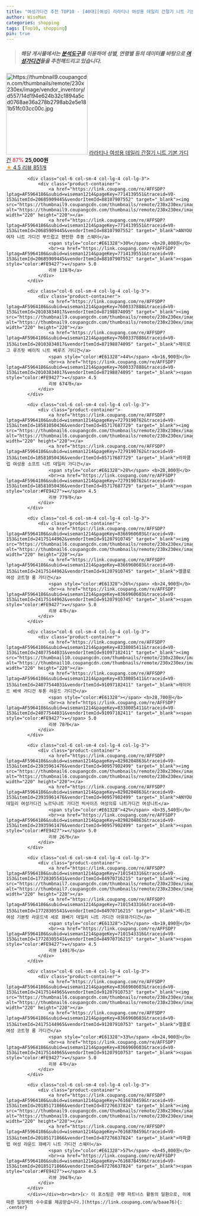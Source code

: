 ```yaml
---
title: "여성가디건 추천 TOP10 - [40대][여성] 라라티나 여성용 데일리 간절기 니트 기본 가디건"
author: WiseMan
categories: shopping
tags: [Top10, shopping]
pin: true
---
```


> ##### 해당 게시물에서는 [**분석도구**](https://itemscout.io/)를 이용하여 **성별**, **연령별** 등의 데이터를 바탕으로 [**여성가디건**](https://link.coupang.com/a/baae76)들을 추천해드리고 있습니다.
<div class="container"><div class="row">
            <div class="col-6 col-sm-4 col-lg-4 col-lg-3">
                <div class="product-container">
                    <a href="https://link.coupang.com/re/AFFSDP?lptag=AF5964186&subid=wiseman1214&pageKey=6755745427&traceid=V0-153&itemId=15817012292&vendorItemId=83031719833" target="_blank"><img src="https://thumbnail9.coupangcdn.com/thumbnails/remote/230x230ex/image/vendor_inventory/d557/14d194e624b32c1894a5cd0768ae36a278b2798ab2e5e181b51fc03cc00c.jpg" alt="https://thumbnail9.coupangcdn.com/thumbnails/remote/230x230ex/image/vendor_inventory/d557/14d194e624b32c1894a5cd0768ae36a278b2798ab2e5e181b51fc03cc00c.jpg" width="220" height="220"></a>
                    <a href="https://link.coupang.com/re/AFFSDP?lptag=AF5964186&subid=wiseman1214&pageKey=6755745427&traceid=V0-153&itemId=15817012292&vendorItemId=83031719833" target="_blank">라라티나 여성용 데일리 간절기 니트 기본 가디건</a>
                    <span style="color:#E61328">87%</span> <b>25,000원</b>
                    <br><a href="https://link.coupang.com/re/AFFSDP?lptag=AF5964186&subid=wiseman1214&pageKey=6755745427&traceid=V0-153&itemId=15817012292&vendorItemId=83031719833" target="_blank"><span style="color:#FE9427">★</span> 4.5
                    리뷰 851개</a>
                </div>
            </div>
            
            <div class="col-6 col-sm-4 col-lg-4 col-lg-3">
                <div class="product-container">
                    <a href="https://link.coupang.com/re/AFFSDP?lptag=AF5964186&subid=wiseman1214&pageKey=7714139551&traceid=V0-153&itemId=20685909445&vendorItemId=88107907552" target="_blank"><img src="https://thumbnail9.coupangcdn.com/thumbnails/remote/230x230ex/image/vendor_inventory/cd2d/e45cbdabcabe8e791ab4de2fecb0104127b21bb49c893732c8c8f7e16879.jpg" alt="https://thumbnail9.coupangcdn.com/thumbnails/remote/230x230ex/image/vendor_inventory/cd2d/e45cbdabcabe8e791ab4de2fecb0104127b21bb49c893732c8c8f7e16879.jpg" width="220" height="220"></a>
                    <a href="https://link.coupang.com/re/AFFSDP?lptag=AF5964186&subid=wiseman1214&pageKey=7714139551&traceid=V0-153&itemId=20685909445&vendorItemId=88107907552" target="_blank">ANYOU 여자 니트 가디건 부드럽고 편안한 추동 스웨터</a>
                    <span style="color:#E61328">30%</span> <b>20,800원</b>
                    <br><a href="https://link.coupang.com/re/AFFSDP?lptag=AF5964186&subid=wiseman1214&pageKey=7714139551&traceid=V0-153&itemId=20685909445&vendorItemId=88107907552" target="_blank"><span style="color:#FE9427">★</span> 5.0
                    리뷰 128개</a>
                </div>
            </div>
            
            <div class="col-6 col-sm-4 col-lg-4 col-lg-3">
                <div class="product-container">
                    <a href="https://link.coupang.com/re/AFFSDP?lptag=AF5964186&subid=wiseman1214&pageKey=7600337888&traceid=V0-153&itemId=20103834017&vendorItemId=87198874095" target="_blank"><img src="https://thumbnail9.coupangcdn.com/thumbnails/remote/230x230ex/image/vendor_inventory/bd26/2bfbc57fb4072bf0317a68f38a5b7af92510c70d94d5e01aba5de26be20c.jpg" alt="https://thumbnail9.coupangcdn.com/thumbnails/remote/230x230ex/image/vendor_inventory/bd26/2bfbc57fb4072bf0317a68f38a5b7af92510c70d94d5e01aba5de26be20c.jpg" width="220" height="220"></a>
                    <a href="https://link.coupang.com/re/AFFSDP?lptag=AF5964186&subid=wiseman1214&pageKey=7600337888&traceid=V0-153&itemId=20103834017&vendorItemId=87198874095" target="_blank">제이로그 루즈핏 베이직 니트 베루즈 가디건</a>
                    <span style="color:#E61328">44%</span> <b>16,900원</b>
                    <br><a href="https://link.coupang.com/re/AFFSDP?lptag=AF5964186&subid=wiseman1214&pageKey=7600337888&traceid=V0-153&itemId=20103834017&vendorItemId=87198874095" target="_blank"><span style="color:#FE9427">★</span> 4.5
                    리뷰 674개</a>
                </div>
            </div>
            
            <div class="col-6 col-sm-4 col-lg-4 col-lg-3">
                <div class="product-container">
                    <a href="https://link.coupang.com/re/AFFSDP?lptag=AF5964186&subid=wiseman1214&pageKey=7279190762&traceid=V0-153&itemId=18581050436&vendorItemId=85717687729" target="_blank"><img src="https://thumbnail6.coupangcdn.com/thumbnails/remote/230x230ex/image/vendor_inventory/e6ac/df538d381e0830bc6fa7fae652efafc091e6abe11be80b73ae8fddd3883e.jpg" alt="https://thumbnail6.coupangcdn.com/thumbnails/remote/230x230ex/image/vendor_inventory/e6ac/df538d381e0830bc6fa7fae652efafc091e6abe11be80b73ae8fddd3883e.jpg" width="220" height="220"></a>
                    <a href="https://link.coupang.com/re/AFFSDP?lptag=AF5964186&subid=wiseman1214&pageKey=7279190762&traceid=V0-153&itemId=18581050436&vendorItemId=85717687729" target="_blank">라파클럽 여성용 소프트 니트 데일리 가디건</a>
                    <span style="color:#E61328">28%</span> <b>28,800원</b>
                    <br><a href="https://link.coupang.com/re/AFFSDP?lptag=AF5964186&subid=wiseman1214&pageKey=7279190762&traceid=V0-153&itemId=18581050436&vendorItemId=85717687729" target="_blank"><span style="color:#FE9427">★</span> 4.5
                    리뷰 779개</a>
                </div>
            </div>
            
            <div class="col-6 col-sm-4 col-lg-4 col-lg-3">
                <div class="product-container">
                    <a href="https://link.coupang.com/re/AFFSDP?lptag=AF5964186&subid=wiseman1214&pageKey=8366960603&traceid=V0-153&itemId=24175144962&vendorItemId=91207910745" target="_blank"><img src="https://thumbnail6.coupangcdn.com/thumbnails/remote/230x230ex/image/vendor_inventory/a468/9a7bde07e12ff74e6a780e4ab7331485c4849bdabffaf039494c6ac8b665.jpg" alt="https://thumbnail6.coupangcdn.com/thumbnails/remote/230x230ex/image/vendor_inventory/a468/9a7bde07e12ff74e6a780e4ab7331485c4849bdabffaf039494c6ac8b665.jpg" width="220" height="220"></a>
                    <a href="https://link.coupang.com/re/AFFSDP?lptag=AF5964186&subid=wiseman1214&pageKey=8366960603&traceid=V0-153&itemId=24175144962&vendorItemId=91207910745" target="_blank">엘클로 여성 코트형 롱 가디건</a>
                    <span style="color:#E61328">26%</span> <b>24,900원</b>
                    <br><a href="https://link.coupang.com/re/AFFSDP?lptag=AF5964186&subid=wiseman1214&pageKey=8366960603&traceid=V0-153&itemId=24175144962&vendorItemId=91207910745" target="_blank"><span style="color:#FE9427">★</span> 5.0
                    리뷰 4개</a>
                </div>
            </div>
            
            <div class="col-6 col-sm-4 col-lg-4 col-lg-3">
                <div class="product-container">
                    <a href="https://link.coupang.com/re/AFFSDP?lptag=AF5964186&subid=wiseman1214&pageKey=8338085411&traceid=V0-153&itemId=24077544031&vendorItemId=91097182411" target="_blank"><img src="https://thumbnail10.coupangcdn.com/thumbnails/remote/230x230ex/image/vendor_inventory/1391/74f12d9d430fff7e6d9b4856cff6185b313aad6c0d76dbcdef372d9a53b9.jpg" alt="https://thumbnail10.coupangcdn.com/thumbnails/remote/230x230ex/image/vendor_inventory/1391/74f12d9d430fff7e6d9b4856cff6185b313aad6c0d76dbcdef372d9a53b9.jpg" width="220" height="220"></a>
                    <a href="https://link.coupang.com/re/AFFSDP?lptag=AF5964186&subid=wiseman1214&pageKey=8338085411&traceid=V0-153&itemId=24077544031&vendorItemId=91097182411" target="_blank">레이어드 배색 가디건 투톤 라운드 가디건</a>
                    <span style="color:#E61328"></span> <b>28,700원</b>
                    <br><a href="https://link.coupang.com/re/AFFSDP?lptag=AF5964186&subid=wiseman1214&pageKey=8338085411&traceid=V0-153&itemId=24077544031&vendorItemId=91097182411" target="_blank"><span style="color:#FE9427">★</span> 5.0
                    리뷰 78개</a>
                </div>
            </div>
            
            <div class="col-6 col-sm-4 col-lg-4 col-lg-3">
                <div class="product-container">
                    <a href="https://link.coupang.com/re/AFFSDP?lptag=AF5964186&subid=wiseman1214&pageKey=8298204863&traceid=V0-153&itemId=23935961476&vendorItemId=90957902499" target="_blank"><img src="https://thumbnail6.coupangcdn.com/thumbnails/remote/230x230ex/image/vendor_inventory/d1b2/18bcb6522eeb27bca86f7563911e1214a358cad7060a376785fb2a00a63a.jpg" alt="https://thumbnail6.coupangcdn.com/thumbnails/remote/230x230ex/image/vendor_inventory/d1b2/18bcb6522eeb27bca86f7563911e1214a358cad7060a376785fb2a00a63a.jpg" width="220" height="220"></a>
                    <a href="https://link.coupang.com/re/AFFSDP?lptag=AF5964186&subid=wiseman1214&pageKey=8298204863&traceid=V0-153&itemId=23935961476&vendorItemId=90957902499" target="_blank">ANYOU 데일리 여성가디건 노르딕니트 가디건 빅사이즈 여성의류 니트가디건 여성니트</a>
                    <span style="color:#E61328">42%</span> <b>35,540원</b>
                    <br><a href="https://link.coupang.com/re/AFFSDP?lptag=AF5964186&subid=wiseman1214&pageKey=8298204863&traceid=V0-153&itemId=23935961476&vendorItemId=90957902499" target="_blank"><span style="color:#FE9427">★</span> 5.0
                    리뷰 26개</a>
                </div>
            </div>
            
            <div class="col-6 col-sm-4 col-lg-4 col-lg-3">
                <div class="product-container">
                    <a href="https://link.coupang.com/re/AFFSDP?lptag=AF5964186&subid=wiseman1214&pageKey=7101543316&traceid=V0-153&itemId=17728305541&vendorItemId=84970716215" target="_blank"><img src="https://thumbnail7.coupangcdn.com/thumbnails/remote/230x230ex/image/vendor_inventory/a776/a0a71f0c31c2798f70da725aa914bd364f4531e1ac47c3a95ab8e1d201d3.jpg" alt="https://thumbnail7.coupangcdn.com/thumbnails/remote/230x230ex/image/vendor_inventory/a776/a0a71f0c31c2798f70da725aa914bd364f4531e1ac47c3a95ab8e1d201d3.jpg" width="220" height="220"></a>
                    <a href="https://link.coupang.com/re/AFFSDP?lptag=AF5964186&subid=wiseman1214&pageKey=7101543316&traceid=V0-153&itemId=17728305541&vendorItemId=84970716215" target="_blank">제니트 여성 기본핏 라운드넥 세로 꽈배기 데일리 니트 가디건 아유꽈가디건</a>
                    <span style="color:#E61328">32%</span> <b>19,890원</b>
                    <br><a href="https://link.coupang.com/re/AFFSDP?lptag=AF5964186&subid=wiseman1214&pageKey=7101543316&traceid=V0-153&itemId=17728305541&vendorItemId=84970716215" target="_blank"><span style="color:#FE9427">★</span> 4.5
                    리뷰 1491개</a>
                </div>
            </div>
            
            <div class="col-6 col-sm-4 col-lg-4 col-lg-3">
                <div class="product-container">
                    <a href="https://link.coupang.com/re/AFFSDP?lptag=AF5964186&subid=wiseman1214&pageKey=8366960603&traceid=V0-153&itemId=24175144965&vendorItemId=91207910753" target="_blank"><img src="https://thumbnail6.coupangcdn.com/thumbnails/remote/230x230ex/image/vendor_inventory/47b4/bbf7cc4406c1edecfcf505a6f6dc39f17809288a1424085429ea0a95210c.jpg" alt="https://thumbnail6.coupangcdn.com/thumbnails/remote/230x230ex/image/vendor_inventory/47b4/bbf7cc4406c1edecfcf505a6f6dc39f17809288a1424085429ea0a95210c.jpg" width="220" height="220"></a>
                    <a href="https://link.coupang.com/re/AFFSDP?lptag=AF5964186&subid=wiseman1214&pageKey=8366960603&traceid=V0-153&itemId=24175144965&vendorItemId=91207910753" target="_blank">엘클로 여성 코트형 롱 가디건</a>
                    <span style="color:#E61328">33%</span> <b>24,900원</b>
                    <br><a href="https://link.coupang.com/re/AFFSDP?lptag=AF5964186&subid=wiseman1214&pageKey=8366960603&traceid=V0-153&itemId=24175144965&vendorItemId=91207910753" target="_blank"><span style="color:#FE9427">★</span> 5.0
                    리뷰 4개</a>
                </div>
            </div>
            
            <div class="col-6 col-sm-4 col-lg-4 col-lg-3">
                <div class="product-container">
                    <a href="https://link.coupang.com/re/AFFSDP?lptag=AF5964186&subid=wiseman1214&pageKey=7616878459&traceid=V0-153&itemId=20185171866&vendorItemId=87276637824" target="_blank"><img src="https://thumbnail9.coupangcdn.com/thumbnails/remote/230x230ex/image/vendor_inventory/2fa4/0061edcdf2b4cfee2eb47dca2f13d4823c937fd95d7b5cc23000a342cd6a.jpg" alt="https://thumbnail9.coupangcdn.com/thumbnails/remote/230x230ex/image/vendor_inventory/2fa4/0061edcdf2b4cfee2eb47dca2f13d4823c937fd95d7b5cc23000a342cd6a.jpg" width="220" height="220"></a>
                    <a href="https://link.coupang.com/re/AFFSDP?lptag=AF5964186&subid=wiseman1214&pageKey=7616878459&traceid=V0-153&itemId=20185171866&vendorItemId=87276637824" target="_blank">라파클럽 여성 라운드 꽈배기 니트 가디건 스웨터</a>
                    <span style="color:#E61328">57%</span> <b>45,800원</b>
                    <br><a href="https://link.coupang.com/re/AFFSDP?lptag=AF5964186&subid=wiseman1214&pageKey=7616878459&traceid=V0-153&itemId=20185171866&vendorItemId=87276637824" target="_blank"><span style="color:#FE9427">★</span> 4.5
                    리뷰 394개</a>
                </div>
            </div>
            </div></div><br><br>[👉 이 포스팅은 쿠팡 파트너스 활동의 일환으로, 이에 따른 일정액의 수수료를 제공받습니다.](https://link.coupang.com/a/baae76){: .center}